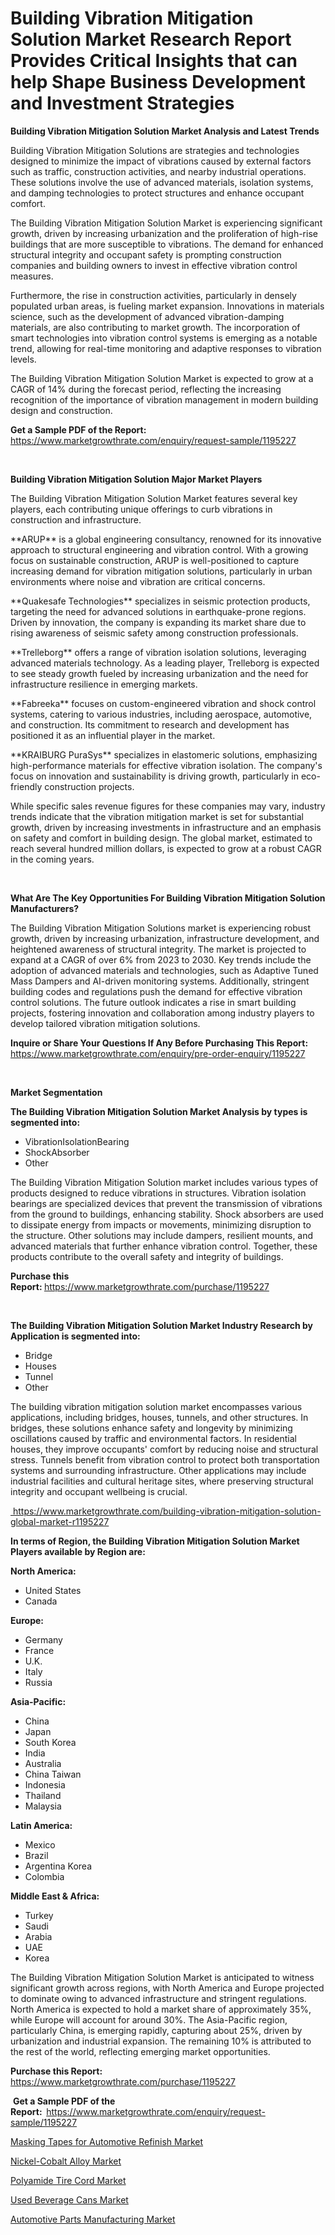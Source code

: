 <p><h1>Building Vibration Mitigation Solution Market Research Report Provides Critical Insights that can help Shape Business Development and Investment Strategies</h1></p><p><strong>Building Vibration Mitigation Solution Market Analysis and Latest Trends</strong></p>
<p><p>Building Vibration Mitigation Solutions are strategies and technologies designed to minimize the impact of vibrations caused by external factors such as traffic, construction activities, and nearby industrial operations. These solutions involve the use of advanced materials, isolation systems, and damping technologies to protect structures and enhance occupant comfort.</p><p>The Building Vibration Mitigation Solution Market is experiencing significant growth, driven by increasing urbanization and the proliferation of high-rise buildings that are more susceptible to vibrations. The demand for enhanced structural integrity and occupant safety is prompting construction companies and building owners to invest in effective vibration control measures.</p><p>Furthermore, the rise in construction activities, particularly in densely populated urban areas, is fueling market expansion. Innovations in materials science, such as the development of advanced vibration-damping materials, are also contributing to market growth. The incorporation of smart technologies into vibration control systems is emerging as a notable trend, allowing for real-time monitoring and adaptive responses to vibration levels.</p><p>The Building Vibration Mitigation Solution Market is expected to grow at a CAGR of 14% during the forecast period, reflecting the increasing recognition of the importance of vibration management in modern building design and construction.</p></p>
<p><strong>Get a Sample PDF of the Report:&nbsp;</strong> <a href="https://www.marketgrowthrate.com/enquiry/request-sample/1195227">https://www.marketgrowthrate.com/enquiry/request-sample/1195227</a></p>
<p>&nbsp;</p>
<p><strong>Building Vibration Mitigation Solution Major Market Players</strong></p>
<p><p>The Building Vibration Mitigation Solution Market features several key players, each contributing unique offerings to curb vibrations in construction and infrastructure. </p><p>**ARUP** is a global engineering consultancy, renowned for its innovative approach to structural engineering and vibration control. With a growing focus on sustainable construction, ARUP is well-positioned to capture increasing demand for vibration mitigation solutions, particularly in urban environments where noise and vibration are critical concerns. </p><p>**Quakesafe Technologies** specializes in seismic protection products, targeting the need for advanced solutions in earthquake-prone regions. Driven by innovation, the company is expanding its market share due to rising awareness of seismic safety among construction professionals.</p><p>**Trelleborg** offers a range of vibration isolation solutions, leveraging advanced materials technology. As a leading player, Trelleborg is expected to see steady growth fueled by increasing urbanization and the need for infrastructure resilience in emerging markets. </p><p>**Fabreeka** focuses on custom-engineered vibration and shock control systems, catering to various industries, including aerospace, automotive, and construction. Its commitment to research and development has positioned it as an influential player in the market.</p><p>**KRAIBURG PuraSys** specializes in elastomeric solutions, emphasizing high-performance materials for effective vibration isolation. The company's focus on innovation and sustainability is driving growth, particularly in eco-friendly construction projects.</p><p>While specific sales revenue figures for these companies may vary, industry trends indicate that the vibration mitigation market is set for substantial growth, driven by increasing investments in infrastructure and an emphasis on safety and comfort in building design. The global market, estimated to reach several hundred million dollars, is expected to grow at a robust CAGR in the coming years.</p></p>
<p>&nbsp;</p>
<p><strong>What Are The Key Opportunities For Building Vibration Mitigation Solution Manufacturers?</strong></p>
<p><p>The Building Vibration Mitigation Solutions market is experiencing robust growth, driven by increasing urbanization, infrastructure development, and heightened awareness of structural integrity. The market is projected to expand at a CAGR of over 6% from 2023 to 2030. Key trends include the adoption of advanced materials and technologies, such as Adaptive Tuned Mass Dampers and AI-driven monitoring systems. Additionally, stringent building codes and regulations push the demand for effective vibration control solutions. The future outlook indicates a rise in smart building projects, fostering innovation and collaboration among industry players to develop tailored vibration mitigation solutions.</p></p>
<p><strong>Inquire or Share Your Questions If Any Before Purchasing This Report:</strong> <a href="https://www.marketgrowthrate.com/enquiry/pre-order-enquiry/1195227">https://www.marketgrowthrate.com/enquiry/pre-order-enquiry/1195227</a></p>
<p>&nbsp;</p>
<p><strong>Market Segmentation</strong></p>
<p><strong>The Building Vibration Mitigation Solution Market Analysis by types is segmented into:</strong></p>
<p><ul><li>VibrationIsolationBearing</li><li>ShockAbsorber</li><li>Other</li></ul></p>
<p><p>The Building Vibration Mitigation Solution market includes various types of products designed to reduce vibrations in structures. Vibration isolation bearings are specialized devices that prevent the transmission of vibrations from the ground to buildings, enhancing stability. Shock absorbers are used to dissipate energy from impacts or movements, minimizing disruption to the structure. Other solutions may include dampers, resilient mounts, and advanced materials that further enhance vibration control. Together, these products contribute to the overall safety and integrity of buildings.</p></p>
<p><strong>Purchase this Report:&nbsp;</strong><a href="https://www.marketgrowthrate.com/purchase/1195227">https://www.marketgrowthrate.com/purchase/1195227</a></p>
<p>&nbsp;</p>
<p><strong>The Building Vibration Mitigation Solution Market Industry Research by Application is segmented into:</strong></p>
<p><ul><li>Bridge</li><li>Houses</li><li>Tunnel</li><li>Other</li></ul></p>
<p><p>The building vibration mitigation solution market encompasses various applications, including bridges, houses, tunnels, and other structures. In bridges, these solutions enhance safety and longevity by minimizing oscillations caused by traffic and environmental factors. In residential houses, they improve occupants' comfort by reducing noise and structural stress. Tunnels benefit from vibration control to protect both transportation systems and surrounding infrastructure. Other applications may include industrial facilities and cultural heritage sites, where preserving structural integrity and occupant wellbeing is crucial.</p></p>
<p><a href="https://www.marketgrowthrate.com/building-vibration-mitigation-solution-global-market-r1195227">&nbsp;https://www.marketgrowthrate.com/building-vibration-mitigation-solution-global-market-r1195227</a></p>
<p><strong>In terms of Region, the Building Vibration Mitigation Solution Market Players available by Region are:</strong></p>
<p>
    <p> <strong> North America: </strong>
        <ul>
            <li>United States</li>
            <li>Canada</li>
        </ul>
        </p> 
    <p> <strong> Europe: </strong>
        <ul>
            <li>Germany</li>
            <li>France</li>
            <li>U.K.</li>
            <li>Italy</li>
            <li>Russia</li>
        </ul>
        </p> 
    <p> <strong> Asia-Pacific: </strong>
        <ul>
            <li>China</li>
            <li>Japan</li>
            <li>South Korea</li>
            <li>India</li>
            <li>Australia</li>
            <li>China Taiwan</li>
            <li>Indonesia</li>
            <li>Thailand</li>
            <li>Malaysia</li>
        </ul>
        </p> 
    <p> <strong> Latin America: </strong>
        <ul>
            <li>Mexico</li>
            <li>Brazil</li>
            <li>Argentina Korea</li>
            <li>Colombia</li>
        </ul>
        </p> 
    <p> <strong> Middle East & Africa: </strong>
        <ul>
            <li>Turkey</li>
            <li>Saudi</li>
            <li>Arabia</li>
            <li>UAE</li>
            <li>Korea</li>
        </ul>
    </p>
    </p>
<p><p>The Building Vibration Mitigation Solution Market is anticipated to witness significant growth across regions, with North America and Europe projected to dominate owing to advanced infrastructure and stringent regulations. North America is expected to hold a market share of approximately 35%, while Europe will account for around 30%. The Asia-Pacific region, particularly China, is emerging rapidly, capturing about 25%, driven by urbanization and industrial expansion. The remaining 10% is attributed to the rest of the world, reflecting emerging market opportunities.</p></p>
<p><strong>Purchase this Report: </strong><a href="https://www.marketgrowthrate.com/purchase/1195227">https://www.marketgrowthrate.com/purchase/1195227</a></p>
<p>&nbsp;<strong>Get a Sample PDF of the Report:&nbsp;&nbsp;</strong><a href="https://www.marketgrowthrate.com/enquiry/request-sample/1195227">https://www.marketgrowthrate.com/enquiry/request-sample/1195227</a></p>
<p><strong></strong></p>
<p><p><a href="https://github.com/GroverBarry/Market-Research-Report-List-7/blob/main/masking-tapes-for-automotive-refinish-market.md">Masking Tapes for Automotive Refinish Market</a></p><p><a href="https://issuu.com/reportprime-2/docs/nickel-cobalt-alloy-market-size-203_f327f5b07bec67">Nickel-Cobalt Alloy Market</a></p><p><a href="https://medium.com/@harperhe4e26/polyamide-tire-cord-market-global-market-share-and-ranking-overall-sales-and-demand-forecast-fa12e5998661">Polyamide Tire Cord Market</a></p><p><a href="https://www.linkedin.com/pulse/emerging-market-trends-regional-analysis-used-beverage-cans-yw0of">Used Beverage Cans Market</a></p><p><a href="https://www.linkedin.com/pulse/navigating-global-automotive-parts-manufacturing-market-from-guw2f">Automotive Parts Manufacturing Market</a></p></p>